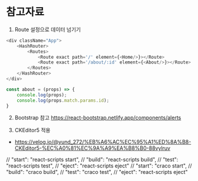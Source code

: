 # 참고자료

1. Route 설정으로 데이터 넘기기

```js
<div className="App">
    <HashRouter>
        <Routes>
            <Route exact path='/' element={<Home/>}></Route>
            <Route exact path='/about/:id' element={<About/>}></Route> {/* :id 부분이 data param */}
        </Routes>
    </HashRouter>
</div>

const about = (props) => {
    console.log(props);
    console.log(props.match.params.id);
}
```
2. Bootstrap 참고 https://react-bootstrap.netlify.app/components/alerts

3. CKEditor5 적용

* https://velog.io/@yund_272/%EB%A6%AC%EC%95%A1%ED%8A%B8-CKEditor5-%EC%A0%81%EC%9A%A9%EA%B8%B0-88vylruv

// "start": "react-scripts start",
// "build": "react-scripts build",
// "test": "react-scripts test",
// "eject": "react-scripts eject"
// "start": "craco start",
// "build": "craco build",
// "test": "craco test",
// "eject": "react-scripts eject"